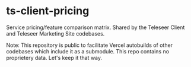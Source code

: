 # ts-client-pricing
Service pricing/feature comparison matrix. Shared by the Teleseer Client and Teleseer Marketing Site codebases.

Note: This repository is public to facilitate Vercel autobuilds of other codebases which include it as a submodule. This repo contains no proprietery data. Let's keep it that way.
